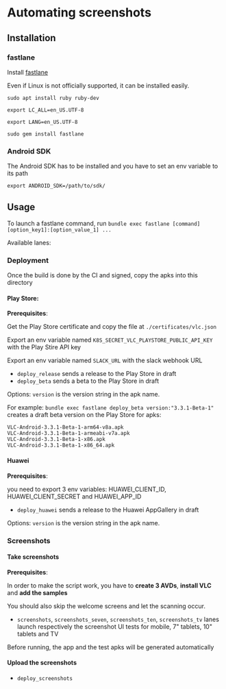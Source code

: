 # Automating screenshots

## Installation

### fastlane

Install [fastlane](https://docs.fastlane.tools/)

Even if Linux is not officially supported, it can be installed easily.

`sudo apt install ruby ruby-dev`

`export LC_ALL=en_US.UTF-8`

`export LANG=en_US.UTF-8`

`sudo gem install fastlane`

### Android SDK

The Android SDK has to be installed and you have to set an env variable to its path

`export ANDROID_SDK=/path/to/sdk/`

## Usage

To launch a fastlane command, run `bundle exec fastlane [command] [option_key1]:[option_value_1] ...`

Available lanes:

### Deployment

Once the build is done by the CI and signed, copy the apks into this directory

#### Play Store:

**Prerequisites**:

 Get the Play Store certificate and copy the file at `./certificates/vlc.json`
 
 Export an env variable named `K8S_SECRET_VLC_PLAYSTORE_PUBLIC_API_KEY` with the Play Stire API key
 
 Export an env variable named `SLACK_URL` with the slack webhook URL
 

- `deploy_release` sends a release to the Play Store in draft
- `deploy_beta` sends a beta to the Play Store in draft

Options: `version` is the version string in the apk name.

For example: `bundle exec fastlane deploy_beta version:"3.3.1-Beta-1"` creates a draft beta version on the Play Store for apks: 

```
VLC-Android-3.3.1-Beta-1-arm64-v8a.apk
VLC-Android-3.3.1-Beta-1-armeabi-v7a.apk
VLC-Android-3.3.1-Beta-1-x86.apk
VLC-Android-3.3.1-Beta-1-x86_64.apk
```

#### Huawei

**Prerequisites**:

you need to export 3 env variables: HUAWEI_CLIENT_ID, HUAWEI_CLIENT_SECRET and HUAWEI_APP_ID

- `deploy_huawei` sends a release to the Huawei AppGallery in draft

Options: `version` is the version string in the apk name.


### Screenshots

#### Take screenshots

**Prerequisites**:

In order to make the script work, you have to **create 3 AVDs**, **install VLC** and **add the samples**

You should also skip the welcome screens and let the scanning occur.

- `screenshots`, `screenshots_seven`, `screenshots_ten`, `screenshots_tv` lanes launch respectively the screenshot UI tests for mobile, 7" tablets, 10" tablets and TV  

Before running, the app and the test apks will be generated automatically

#### Upload the screenshots

- `deploy_screenshots`